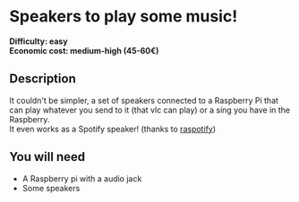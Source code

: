 # Speakers to play some music!

**Difficulty: easy**  
**Economic cost: medium-high (45-60€)**

## Description
It couldn't be simpler, a set of speakers connected to a Raspberry Pi that can play whatever you send to it (that vlc can play) or a sing you have in the Raspberry.  
It even works as a Spotify speaker! (thanks to [raspotify](https://github.com/dtcooper/raspotify))

## You will need
- A Raspberry pi with a audio jack
- Some speakers

